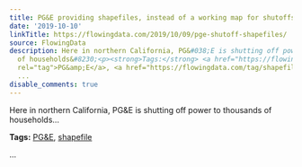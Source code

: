 ```yaml
---
title: PG&E providing shapefiles, instead of a working map for shutoffs
date: '2019-10-10'
linkTitle: https://flowingdata.com/2019/10/09/pge-shutoff-shapefiles/
source: FlowingData
description: Here in northern California, PG&#038;E is shutting off power to thousands
  of households&#8230;<p><strong>Tags:</strong> <a href="https://flowingdata.com/tag/pge/"
  rel="tag">PG&amp;E</a>, <a href="https://flowingdata.com/tag/shapefile/" rel="tag">shapefile</a></p>
  ...
disable_comments: true
---
```

Here in northern California, PG&#038;E is shutting off power to thousands of households&#8230;<p><strong>Tags:</strong> <a href="https://flowingdata.com/tag/pge/" rel="tag">PG&amp;E</a>, <a href="https://flowingdata.com/tag/shapefile/" rel="tag">shapefile</a></p> ...